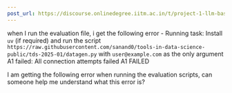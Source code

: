 ```yaml
---
post_url: https://discourse.onlinedegree.iitm.ac.in/t/project-1-llm-based-automation-agent-discussion-thread-tds-jan-2025/164277/401
---
```

when I run the evaluation file, i get the following error -  Running task: Install `uv` (if required) and run the script `https://raw.githubusercontent.com/sanand0/tools-in-data-science-public/tds-2025-01/datagen.py` with `user@example.com` as the only argument  A1 failed: All connection attempts failed  A1 FAILED

I am getting the following error when running the evaluation scripts, can someone help me understand what this error is?